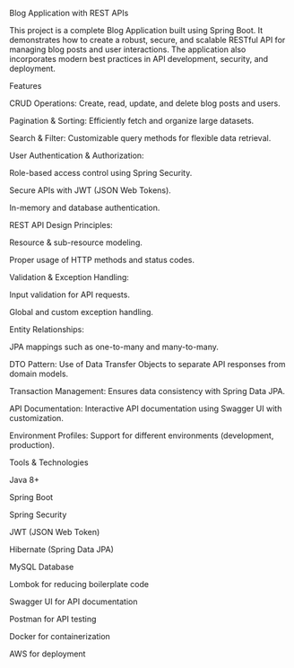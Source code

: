 Blog Application with REST APIs

This project is a complete Blog Application built using Spring Boot. It demonstrates how to create a robust, secure, and scalable RESTful API for managing blog posts and user interactions. The application also incorporates modern best practices in API development, security, and deployment.

Features

CRUD Operations: Create, read, update, and delete blog posts and users.

Pagination & Sorting: Efficiently fetch and organize large datasets.

Search & Filter: Customizable query methods for flexible data retrieval.

User Authentication & Authorization:

Role-based access control using Spring Security.

Secure APIs with JWT (JSON Web Tokens).

In-memory and database authentication.


REST API Design Principles:

Resource & sub-resource modeling.

Proper usage of HTTP methods and status codes.


Validation & Exception Handling:

Input validation for API requests.

Global and custom exception handling.


Entity Relationships:

JPA mappings such as one-to-many and many-to-many.


DTO Pattern: Use of Data Transfer Objects to separate API responses from domain models.

Transaction Management: Ensures data consistency with Spring Data JPA.

API Documentation: Interactive API documentation using Swagger UI with customization.

Environment Profiles: Support for different environments (development, production).


Tools & Technologies

Java 8+

Spring Boot

Spring Security

JWT (JSON Web Token)

Hibernate (Spring Data JPA)

MySQL Database

Lombok for reducing boilerplate code

Swagger UI for API documentation

Postman for API testing

Docker for containerization

AWS for deployment
